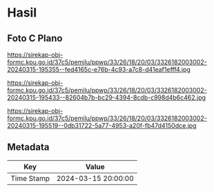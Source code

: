 # Hasil

## Foto C Plano

https://sirekap-obj-formc.kpu.go.id/37c5/pemilu/ppwp/33/26/18/20/03/3326182003002-20240315-195355--fed4165c-e76b-4c93-a7c8-d41eaf1efff4.jpg

https://sirekap-obj-formc.kpu.go.id/37c5/pemilu/ppwp/33/26/18/20/03/3326182003002-20240315-195433--82604b7b-bc29-4394-8cdb-c998d4b6c462.jpg

https://sirekap-obj-formc.kpu.go.id/37c5/pemilu/ppwp/33/26/18/20/03/3326182003002-20240315-195519--0db31722-5a77-4953-a20f-fb47d4150dce.jpg


## Metadata

| Key        | Value               |
| ---------- | ------------------- |
| Time Stamp | 2024-03-15 20:00:00 |



